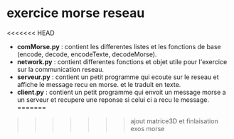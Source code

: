# exercice morse reseau
<<<<<<< HEAD

- **comMorse.py** : contient les differentes listes et les fonctions de base (encode, decode, encodeTexte, decodeMorse).
- **network.py** : contient differentes fonctions et objet utile pour l'exercice sur la communication reseau.
- **serveur.py** : contient un petit programme qui ecoute sur le reseau et affiche le message recu en morse. et le traduit en texte.
- **client.py** : contient un petit programme qui envoit un message morse a un serveur et recupere une reponse si celui ci a recu le message.
=======
>>>>>>> ajout matrice3D et finlaisation exos morse

